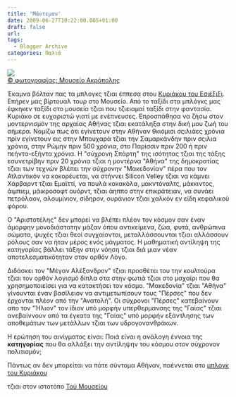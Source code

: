 ```yaml
---
title: 'Μάντεμαν'
date: 2009-06-27T10:22:00.005+01:00
draft: false
url: 
tags:
  - Blogger Archive
categories: Παλιά
---
```


[![](https://blogger.googleusercontent.com/img/b/R29vZ2xl/AVvXsEi-WRffO7SBcVWetrlewBdhW8IfYA_iDAZ8K5NS67HvQ-a3UntW-qPOyomOFPymZnRa2-ESjAHJfSQJTPYT1ldWz0BoRkK8D_fGUwDEj22_VHV1UO30YkJwDKapVOoO7WsopWXJvVHR0Zc/s400/Image+1.png)](https://blogger.googleusercontent.com/img/b/R29vZ2xl/AVvXsEi-WRffO7SBcVWetrlewBdhW8IfYA_iDAZ8K5NS67HvQ-a3UntW-qPOyomOFPymZnRa2-ESjAHJfSQJTPYT1ldWz0BoRkK8D_fGUwDEj22_VHV1UO30YkJwDKapVOoO7WsopWXJvVHR0Zc/s1600-h/Image+1.png)  
[© φωτογραφίας: Μουσείο Ακρόπολης](http://www.theacropolismuseum.gr/#)  
  
Έκαμνα βόλταν πας τα μπλογκς τζιαι έππεσα στου [Κυριάκου του Εσιέξιξι](http://eshie3i3i.blogspot.com/). Επήρεν μας βίρτουαλ τουρ στο Μουσείο. Από το ταξίδι στα μπλόγκς μας έφκηκεν ταξίδι στο μουσείο τζιαι που τζιειαμαί ταξίδι στην φαντασία. Κυριάκο σε ευχαριστώ γιατί με ενέπνευσες. Επροσπάθησα να ζήσω στον μοντερνισμόν της αρχαίας Αθήνας τζιαι εκατάληξα στην δική μου ζωή του σήμερα. Νομίζω πως ότι εγίνετουν στην Αθήναν θκιόμισι σςιλιάες χρόνια πρίν εγίνετουν εις στην Μπουχαρά τζιαι την Σαμαρκάνδην πριν σςιλια χρόνια, στην Ρώμην πριν 500 χρόνια, στο Παρίσσιν πριν 200 ή πριν πεήντα-εξήντα χρόνια. Η "σύχρονη Σπάρτη" της ισότητας τζιαι της τάξης εσυνετρίβην πριν 20 χρόνια τζιαι η μοντέρνα "Αθήνα" της δημοκρατίας τζιαι των τεχνών βλέπει την σύχρονην "Μακεδονίαν" πέρα που τον Ατλαντικόν να κοκορέυεται, να στήννει Silicon Velley τζιαι να κάμνει Χάρβαρντ τζιαι Εμαϊττί, να πουλά κοκακόλα, μακντόναλτς, μάκκιντος, άιμπιεμ, μάικροσοφτ ουόρντ, τζιαι άηππο στην επικράτειαν, να συνάει πετρόλαον, αλουμίνιον, σίδηρον, ουράνιον τζιαι χαλκόν εν είδη κεφαλικού φόρου.

  

Ο "Αριστοτέλης" δεν μπορεί να βλέπει πλέον τον κόσμον σαν έναν άμορφην μονοδιάστατην μάζαν όπου αντικείμενα, ζώα, φυτά, ανθρώπινα σώματα, ψυχές τζιαι θεοί συγχαίονται, μεταλλάσσουνται τζιαι αλλάσσουν ρόλους σαν να ήταν μέρος ενός μάγματος. Η μαθηματική αντίληψη της κατηγορίας βάλλει τάξην στην νόηση τζιαι διά μιαν νέαν αποτελεσματικότηταν στον ορθόν Λόγο.

  

Διδάσκει τον "Μέγαν Αλέξανδρον" τζιαι προσθέτει του την κουλτούρα τζιαι τον ορθόν λογισμό δίπλα στα στην φωτιά τζιαι στο μαχαίρι που θα χρησημοποιείσει για να κατακτήσει τον κόσμο. "Μακεδονία" τζιαι "Αθήνα" γίνουνται έναν βασίλειον να αντιμετωπίσουν τους "Πέρσες" που δεν έρχονται πλέον από την "Ανατολή". Οι σύχρονοι "Πέρσες" κατεβαίνουν απο τον "Ήλιον" τον ίδιον υπό μορφήν υπερθερμανσης της "Γαίας" τζιαι ανεβαίννουν από τα έγκατα της "Γαίας" υπό μορφήν εξάντλησης των αποθεμάτων των μετάλλων τζιαι των υδρογονανθράκων.

  

Η ερώτηση του αινίγματος είναι: Ποιά είναι η ανάλογη έννοια της **κατηγορίας** που θα αλλάξει την αντίληψην του κόσμου στον σύχρονον πολιτισμόν;  
  
Πάντως αν δεν μπορείται να πάτε σύντομα Αθήναν, παέννεται στο [μπλογκ του Κυριάκου](http://eshie3i3i.blogspot.com/)

τζιαι στον ιστοτόπο [Toύ Μουσείου](http://www.theacropolismuseum.gr/)

